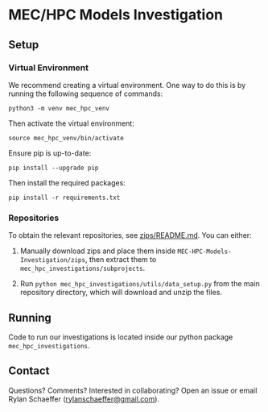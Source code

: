 # MEC/HPC Models Investigation

## Setup

### Virtual Environment

We recommend creating a virtual environment. One way to do this is by running the 
following sequence of commands:

`python3 -m venv mec_hpc_venv`

Then activate the virtual environment:

`source mec_hpc_venv/bin/activate`

Ensure pip is up-to-date:

`pip install --upgrade pip`

Then install the required packages:

`pip install -r requirements.txt`

### Repositories

To obtain the relevant repositories, see [zips/README.md](zips/README.md). You can either:
 
1. Manually download zips and place them inside `MEC-HPC-Models-Investigation/zips`, then extract
  them to `mec_hpc_investigations/subprojects`.
   
2. Run `python mec_hpc_investigations/utils/data_setup.py` from the main repository directory,
  which will download and unzip the files.

## Running

Code to run our investigations is located inside our python package `mec_hpc_investigations`.

## Contact

Questions? Comments? Interested in collaborating? Open an issue or 
email Rylan Schaeffer (rylanschaeffer@gmail.com).
